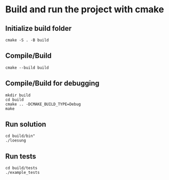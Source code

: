 # Build and run the project with cmake

## Initialize build folder

    cmake -S . -B build

## Compile/Build

    cmake --build build

## Compile/Build for debugging

    mkdir build
    cd build
    cmake .. -DCMAKE_BUILD_TYPE=Debug
    make

## Run solution

    cd build/bin"
    ./loesung

## Run tests

    cd build/tests
    ./example_tests

